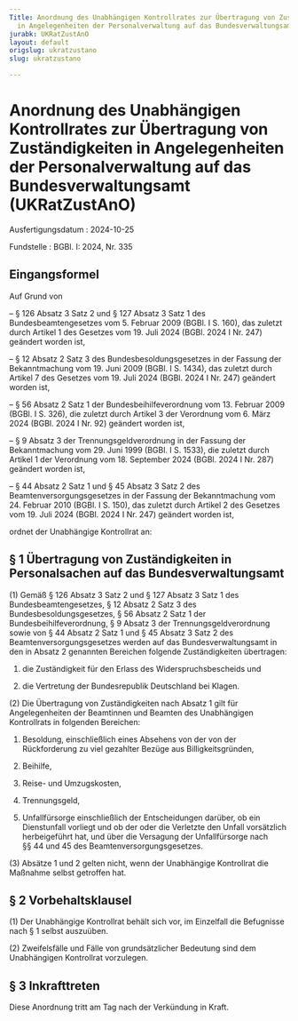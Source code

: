 ```yaml
---
Title: Anordnung des Unabhängigen Kontrollrates zur Übertragung von Zuständigkeiten
  in Angelegenheiten der Personalverwaltung auf das Bundesverwaltungsamt
jurabk: UKRatZustAnO
layout: default
origslug: ukratzustano
slug: ukratzustano

---
```


# Anordnung des Unabhängigen Kontrollrates zur Übertragung von Zuständigkeiten in Angelegenheiten der Personalverwaltung auf das Bundesverwaltungsamt (UKRatZustAnO)

Ausfertigungsdatum
:   2024-10-25

Fundstelle
:   BGBl. I: 2024, Nr. 335


## Eingangsformel

Auf Grund von

–   § 126 Absatz 3 Satz 2 und § 127 Absatz 3 Satz 1 des Bundesbeamtengesetzes vom 5. Februar 2009 (BGBl. I S. 160), das zuletzt durch Artikel 1 des Gesetzes vom 19. Juli 2024 (BGBl. 2024 I Nr. 247) geändert worden ist,


–   § 12 Absatz 2 Satz 3 des Bundesbesoldungsgesetzes in der Fassung der Bekanntmachung vom 19. Juni 2009 (BGBl. I S. 1434), das zuletzt durch Artikel 7 des Gesetzes vom 19. Juli 2024 (BGBl. 2024 I Nr. 247) geändert worden ist,


–   § 56 Absatz 2 Satz 1 der Bundesbeihilfeverordnung vom 13. Februar 2009 (BGBl. I S. 326), die zuletzt durch Artikel 3 der Verordnung vom 6. März 2024 (BGBl. 2024 I Nr. 92) geändert worden ist,


–   § 9 Absatz 3 der Trennungsgeldverordnung in der Fassung der Bekanntmachung vom 29. Juni 1999 (BGBl. I S. 1533), die zuletzt durch Artikel 1 der Verordnung vom 18. September 2024 (BGBl. 2024 I Nr. 287) geändert worden ist,


–   § 44 Absatz 2 Satz 1 und § 45 Absatz 3 Satz 2 des Beamtenversorgungsgesetzes in der Fassung der Bekanntmachung vom 24. Februar 2010 (BGBl. I S. 150), das zuletzt durch Artikel 2 des Gesetzes vom 19. Juli 2024 (BGBl. 2024 I Nr. 247) geändert worden ist,



ordnet der Unabhängige Kontrollrat an:


## § 1 Übertragung von Zuständigkeiten in Personalsachen auf das Bundesverwaltungsamt

(1) Gemäß § 126 Absatz 3 Satz 2 und § 127 Absatz 3 Satz 1 des Bundesbeamtengesetzes, § 12 Absatz 2 Satz 3 des Bundesbesoldungsgesetzes, § 56 Absatz 2 Satz 1 der Bundesbeihilfeverordnung, § 9 Absatz 3 der Trennungsgeldverordnung sowie von § 44 Absatz 2 Satz 1 und § 45 Absatz 3 Satz 2 des Beamtenversorgungsgesetzes werden auf das Bundesverwaltungsamt in den in Absatz 2 genannten Bereichen folgende Zuständigkeiten übertragen:

1.  die Zuständigkeit für den Erlass des Widerspruchsbescheids und


2.  die Vertretung der Bundesrepublik Deutschland bei Klagen.




(2) Die Übertragung von Zuständigkeiten nach Absatz 1 gilt für Angelegenheiten der Beamtinnen und Beamten des Unabhängigen Kontrollrats in folgenden Bereichen:

1.  Besoldung, einschließlich eines Absehens von der von der Rückforderung zu viel gezahlter Bezüge aus Billigkeitsgründen,


2.  Beihilfe,


3.  Reise- und Umzugskosten,


4.  Trennungsgeld,


5.  Unfallfürsorge einschließlich der Entscheidungen darüber, ob ein Dienstunfall vorliegt und ob der oder die Verletzte den Unfall vorsätzlich herbeigeführt hat, und über die Versagung der Unfallfürsorge nach §§ 44 und 45 des Beamtenversorgungsgesetzes.




(3) Absätze 1 und 2 gelten nicht, wenn der Unabhängige Kontrollrat die Maßnahme selbst getroffen hat.


## § 2 Vorbehaltsklausel

(1) Der Unabhängige Kontrollrat behält sich vor, im Einzelfall die Befugnisse nach § 1 selbst auszuüben.

(2) Zweifelsfälle und Fälle von grundsätzlicher Bedeutung sind dem Unabhängigen Kontrollrat vorzulegen.


## § 3 Inkrafttreten

Diese Anordnung tritt am Tag nach der Verkündung in Kraft.

